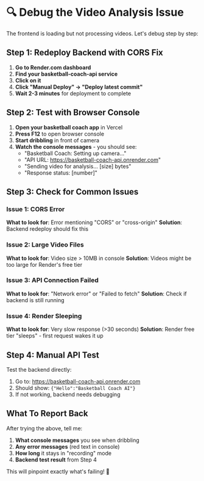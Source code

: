 # 🔍 Debug the Video Analysis Issue

The frontend is loading but not processing videos. Let's debug step by step:

## Step 1: Redeploy Backend with CORS Fix

1. **Go to Render.com dashboard**
2. **Find your basketball-coach-api service**
3. **Click on it**
4. **Click "Manual Deploy" → "Deploy latest commit"**
5. **Wait 2-3 minutes** for deployment to complete

## Step 2: Test with Browser Console

1. **Open your basketball coach app** in Vercel
2. **Press F12** to open browser console
3. **Start dribbling** in front of camera
4. **Watch the console messages** - you should see:
   - "Basketball Coach: Setting up camera..."
   - "API URL: https://basketball-coach-api.onrender.com"
   - "Sending video for analysis... [size] bytes"
   - "Response status: [number]"

## Step 3: Check for Common Issues

### Issue 1: CORS Error
**What to look for**: Error mentioning "CORS" or "cross-origin"
**Solution**: Backend redeploy should fix this

### Issue 2: Large Video Files
**What to look for**: Video size > 10MB in console
**Solution**: Videos might be too large for Render's free tier

### Issue 3: API Connection Failed
**What to look for**: "Network error" or "Failed to fetch"
**Solution**: Check if backend is still running

### Issue 4: Render Sleeping
**What to look for**: Very slow response (>30 seconds)
**Solution**: Render free tier "sleeps" - first request wakes it up

## Step 4: Manual API Test

Test the backend directly:
1. Go to: https://basketball-coach-api.onrender.com
2. Should show: `{"Hello":"Basketball Coach AI"}`
3. If not working, backend needs debugging

## What To Report Back

After trying the above, tell me:
1. **What console messages** you see when dribbling
2. **Any error messages** (red text in console)
3. **How long** it stays in "recording" mode
4. **Backend test result** from Step 4

This will pinpoint exactly what's failing! 🎯